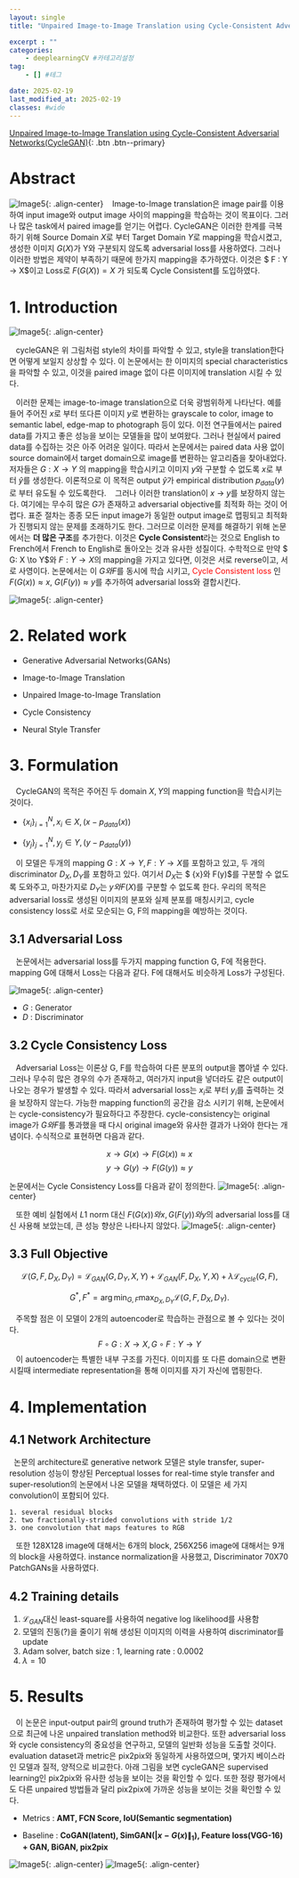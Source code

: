 ```yaml
---
layout: single
title: "Unpaired Image-to-Image Translation using Cycle-Consistent Adversarial Networks(CycleGAN)"

excerpt : ""
categories: 
    - deeplearningCV #카테고리설정
tag: 
    - [] #테그

date: 2025-02-19
last_modified_at: 2025-02-19
classes: #wide    
---
```

[Unpaired Image-to-Image Translation using Cycle-Consistent Adversarial Networks(CycleGAN)](https://arxiv.org/pdf/1703.10593){: .btn .btn--primary}


# Abstract
![Image5](/assets/images/cycleGAN/image1.jpg){: .align-center}
&nbsp;&nbsp; Image-to-Image translation은 image pair를 이용하여 input image와 output image 사이의 mapping을 학습하는 것이 목표이다. 그러나 많은 task에서 paired image를 얻기는 어렵다. CycleGAN은 이러한 한계를 극복하기 위해 Source Domain $X$로 부터 Target Domain $Y$로 mapping을 학습시켰고, 생성한 이미지 $G(X)$가 Y와 구분되지 않도록 adversarial loss를 사용하였다. 그러나 이러한 방법은 제약이 부족하기 때문에 한가지 mapping을 추가하였다. 이것은 $ F : Y $\to$ X$이고 Loss로 $F(G(X)) = X$ 가 되도록 Cycle Consistent를 도입하였다. 

# 1. Introduction

![Image5](/assets/images/cycleGAN/image2.jpg){: .align-center}

&nbsp;&nbsp; cycleGAN은 위 그림처럼 style의 차이를 파악할 수 있고, style을 translation한다면 어떻게 보일지 상상할 수 있다. 이 논문에서는 한 이미지의 special characteristics을 파악할 수 있고, 이것을 paired image 없이 다른 이미지에 translation 시킬 수 있다.


&nbsp;&nbsp; 이러한 문제는 image-to-image translation으로 더욱 광범위하게 나타난다. 예를 들어 주어진 $x$로 부터 또다른 이미지 $y$로 변환하는 grayscale to color, image to semantic label, edge-map to photograph 등이 있다. 이전 연구들에서는 paired data를 가지고 좋은 성능을 보이는 모델들을 많이 보여왔다. 그러나 현실에서 paired data를 수집하는 것은 아주 어려운 일이다. 따라서 논문에서는 paired data 사용 없이 source domain에서 target domain으로 image를 변환하는 알고리즘을 찾아내었다. 저자들은 $G: X \to Y$ 의 mapping을 학습시키고 이미지 $y$와 구분할 수 없도록 $x$로 부터 $\hat{y}$를 생성한다. 이론적으로 이 목적은 output $\hat{y}$가 empirical distribution $p_{data}(y)$로 부터 유도될 수 있도록한다. 
&nbsp;&nbsp; 그러나 이러한 translation이 $x$ $\to$ $y$를 보장하지 않는다. 여기에는 무수히 많은 $G$가 존재하고 adversarial objective를 최적화 하는 것이 어렵다. 표준 절차는 종종 모든 input image가 동일한 output image로 맵핑되고 최적화가 진행되지 않는 문제를 초래하기도 한다. 그러므로 이러한 문제를 해결하기 위해 논문에서는 **더 많은 구조**를 추가한다. 이것은 **Cycle Consistent**라는 것으로 English to French에서 French to English로 돌아오는 것과 유사한 성질이다. 수학적으로 만약 $ G: X \to Y$와 $F: Y \to X$의 mapping을 가지고 있다면, 이것은 서로 reverse이고, 서로 사영이다. 논문에서는 이 $G와 F$를 동시에 학습 시키고, <span style='color:red'>Cycle Consistent loss </span> 인 $F(G(x)) \approx x$, $G(F(y)) \approx y$를 추가하여 adversarial loss와 결합시킨다.

![Image5](/assets/images/cycleGAN/image3.jpg){: .align-center}

# 2. Related work

* Generative Adversarial Networks(GANs)

* Image-to-Image Translation

* Unpaired Image-to-Image Translation

* Cycle Consistency

* Neural Style Transfer

# 3. Formulation

&nbsp;&nbsp; CycleGAN의 목적은 주어진 두 domain $X, Y$의 mapping function을 학습시키는 것이다. 

* $\{x_i\}_{i=1}^{N}, x_i \in X, (x - p_{data}(x))$

* $\{y_j\}_{j=1}^{N}, y_j \in Y, (y - p_{data}(y))$

&nbsp;&nbsp; 이 모델은 두개의 mapping $G : X \to Y, F : Y \to X$를 포함하고 있고, 두 개의 discriminator $D_X, D_Y$를 포함하고 있다. 여기서 $D_X$는 $ {x}와 F(y)$를 구분할 수 없도록 도와주고, 마찬가지로 $D_Y$는 ${y}와 F(X)$를 구분할 수 없도록 한다. 우리의 목적은 adversarial loss로 생성된 이미지의 분포와 실제 분포를 매칭시키고, cycle consistency loss로 서로 모순되는 G, F의 mapping을 예방하는 것이다.

## 3.1 Adversarial Loss

&nbsp;&nbsp; 논문에서는 adversarial loss를 두가지 mapping function G, F에 적용한다. mapping G에 대해서 Loss는 다음과 같다. F에 대해서도 비슷하게 Loss가 구성된다.

![Image5](/assets/images/cycleGAN/image4.jpg){: .align-center}

* $G$ : Generator
* $D$ : Discriminator

## 3.2 Cycle Consistency Loss

&nbsp;&nbsp; Adversarial Loss는 이론상 G, F를 학습하여 다른 분포의 output을 뽑아낼 수 있다. 그러나 무수히 많은 경우의 수가 존재하고, 여러가지 input을 넣더라도 같은 output이 나오는 경우가 발생할 수 있다. 따라서 adversarial loss는 $x_i$로 부터 $y_i$를 출력하는 것을 보장하지 않는다. 가능한 mapping function의 공간을 감소 시키기 위해, 논문에서는 cycle-consistency가 필요하다고 주장한다. cycle-consistency는 original image가 $G와 F$를 통과했을 때 다시 original image와 유사한 결과가 나와야 한다는 개념이다. 수식적으로 표현하면 다음과 같다.

$$ x \to G(x) \to F(G(x)) \approx x$$
$$ y \to G(y) \to F(G(y)) \approx y$$

논문에서는 Cycle Consistency Loss를 다음과 같이 정의한다.
![Image5](/assets/images/cycleGAN/image5.jpg){: .align-center}

&nbsp;&nbsp; 또한 예비 실험에서 $L1$ norm 대신 $F(G(x))와 x, G(F(y))와 y$의 adversarial loss를 대신 사용해 보았는데, 큰 성능 향상은 나타나지 않았다. 
![Image5](/assets/images/cycleGAN/image6.jpg){: .align-center}

## 3.3 Full Objective

$$
\mathcal{L}(G, F, D_X, D_Y) =
\mathcal{L}_{GAN}(G, D_Y, X, Y) +
\mathcal{L}_{GAN}(F, D_X, Y, X) +
\lambda \mathcal{L}_{cycle}(G, F),
$$

$$
G^*, F^* = \arg\min_{G, F} \max_{D_X, D_Y} \mathcal{L}(G, F, D_X, D_Y).
$$

&nbsp;&nbsp; 주목할 점은 이 모델이 2개의 autoencoder로 학습하는 관점으로 볼 수 있다는 것이다. 
$$F \circ G : X \to X, G \circ F : Y \to Y$$
&nbsp;&nbsp; 이 autoencoder는 특별한 내부 구조를 가진다. 이미지를 또 다른 domain으로 변환 시킬때 intermediate representation을 통해 이미지를 자기 자신에 맵핑한다. 

# 4. Implementation

## 4.1 Network Architecture

&nbsp;&nbsp;논문의 architecture로 generative network 모델은 style transfer, super-resolution 성능이 향상된 Perceptual losses for real-time style transfer and super-resolution의 논문에서 나온 모델을 채택하였다. 이 모델은 세 가지 convolution이 포함되어 있다.

    1. several residual blocks
    2. two fractionally-strided convolutions with stride 1/2
    3. one convolution that maps features to RGB

&nbsp;&nbsp; 또한 128X128 image에 대해서는 6개의 block, 256X256 image에 대해서는 9개의 block을 사용하였다. instance normalization을 사용했고, Discriminator 70X70 PatchGANs을 사용하였다.  

## 4.2 Training details

1. $\mathcal{L}_{GAN}$대신 least-square를 사용하여 negative log likelihood를 사용함
2. 모델의 진동(?)을 줄이기 위해 생성된 이미지의 이력을 사용하여 discriminator를 update
3. Adam solver, batch size : 1, learning rate : 0.0002
4. $\lambda = 10$ 

# 5. Results

&nbsp;&nbsp; 이 논문은 input-output pair의 ground truth가 존재하여 평가할 수 있는 dataset으로 최근에 나온 unpaired translation method와 비교한다. 또한 adversarial loss와 cycle consistency의 중요성을 연구하고, 모델의 일반화 성능을 도출할 것이다. evaluation dataset과 metric은 pix2pix와 동일하게 사용하였으며, 몇가지 베이스라인 모델과 질적, 양적으로 비교한다. 
아래 그림을 보면 cycleGAN은 supervised learning인 pix2pix와 유사한 성능을 보이는 것을 확인할 수 있다. 또한 정량 평가에서도 다른 unpaired 방법들과 달리 pix2pix에 가까운 성능을 보이는 것을 확인할 수 있다.

* Metrics : **AMT, FCN Score, IoU(Semantic segmentation)** 

* Baseline : **CoGAN(latent), SimGAN($| x - G(x) \|_1$), Feature loss(VGG-16) + GAN, BiGAN, pix2pix**

![Image5](/assets/images/cycleGAN/image7.jpg){: .align-center}
![Image5](/assets/images/cycleGAN/image8.jpg){: .align-center}

